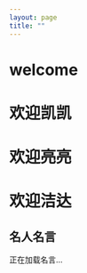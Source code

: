 ```yaml
---
layout: page
title: ""
---
```

# welcome

# 欢迎凯凯
# 欢迎亮亮
# 欢迎洁达

<div id="quote-container">
    <h2>名人名言</h2>
    <p id="quote">正在加载名言...</p>
</div>

<script>
    // 发起网络请求获取名人名言
    fetch('https://quotes.rest/qod?category=inspire')
        .then(response => response.json())
        .then(data => {
            // 从响应中获取名言内容
            const quote = data.contents.quotes[0].quote;
            // 将名言插入到页面中
            document.getElementById('quote').innerText = quote;
        })
        .catch(error => {
            console.error('Error fetching quote:', error);
            // 如果请求失败，显示错误消息
            document.getElementById('quote').innerText = '无法获取名言';
        });
</script>
